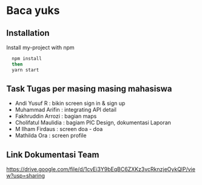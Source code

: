 
# Baca yuks


## Installation

Install my-project with npm

```bash
  npm install
  then
  yarn start
```
    
## Task Tugas per masing masing mahasiswa

- Andi Yusuf R : bikin screen sign in & sign up
- Muhammad Arifin : integrating API detail
- Fakhruddin Arrozi : bagian maps
- Cholifatul Maulidia : bagiam PIC Design, dokumentasi Laporan
- M Ilham Firdaus : screen doa - doa
- Mathilda Ora : screen profile


## Link Dokumentasi Team

https://drive.google.com/file/d/1cvEi3Y9bEqBC6ZXKz3vcRknzjeOykQlP/view?usp=sharing

